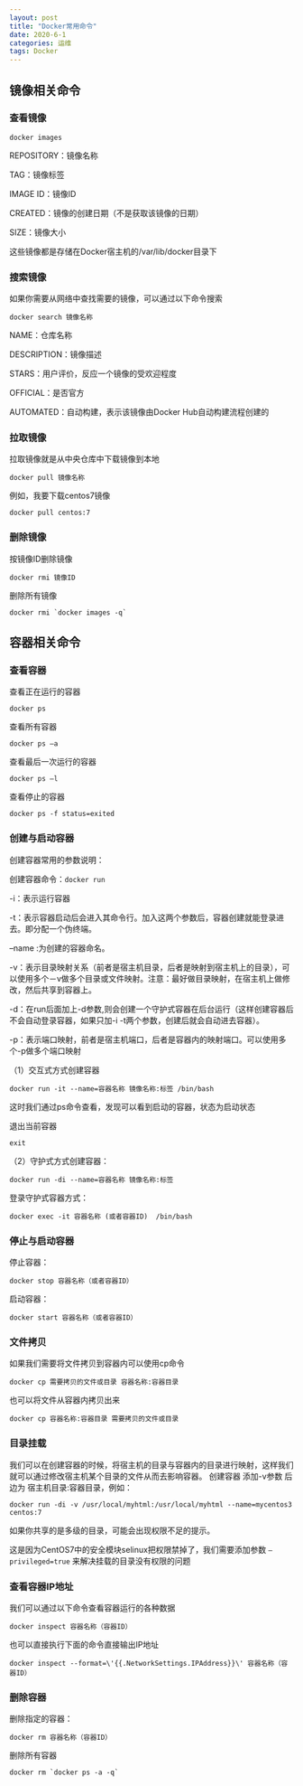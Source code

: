 ```yaml
---
layout: post
title: "Docker常用命令"
date: 2020-6-1
categories: 运维
tags: Docker 
--- 
```


## 镜像相关命令
### 查看镜像
```
docker images
```
REPOSITORY：镜像名称

TAG：镜像标签

IMAGE ID：镜像ID

CREATED：镜像的创建日期（不是获取该镜像的日期）

SIZE：镜像大小

这些镜像都是存储在Docker宿主机的/var/lib/docker目录下

### 搜索镜像
如果你需要从网络中查找需要的镜像，可以通过以下命令搜索
```
docker search 镜像名称
```
NAME：仓库名称

DESCRIPTION：镜像描述

STARS：用户评价，反应一个镜像的受欢迎程度

OFFICIAL：是否官方

AUTOMATED：自动构建，表示该镜像由Docker Hub自动构建流程创建的

### 拉取镜像
拉取镜像就是从中央仓库中下载镜像到本地
```
docker pull 镜像名称
```
例如，我要下载centos7镜像
```
docker pull centos:7
```
### 删除镜像
按镜像ID删除镜像
```
docker rmi 镜像ID
```
删除所有镜像
```
docker rmi `docker images -q`
```
## 容器相关命令
### 查看容器
查看正在运行的容器
```
docker ps
```
查看所有容器
```
docker ps –a
```
查看最后一次运行的容器
```
docker ps –l
```
查看停止的容器
```
docker ps -f status=exited
```
### 创建与启动容器
创建容器常用的参数说明：

创建容器命令：`docker run`

-i：表示运行容器

-t：表示容器启动后会进入其命令行。加入这两个参数后，容器创建就能登录进去。即分配一个伪终端。

–name :为创建的容器命名。

-v：表示目录映射关系（前者是宿主机目录，后者是映射到宿主机上的目录），可以使用多个－v做多个目录或文件映射。注意：最好做目录映射，在宿主机上做修改，然后共享到容器上。

-d：在run后面加上-d参数,则会创建一个守护式容器在后台运行（这样创建容器后不会自动登录容器，如果只加-i -t两个参数，创建后就会自动进去容器）。

-p：表示端口映射，前者是宿主机端口，后者是容器内的映射端口。可以使用多个-p做多个端口映射

（1）交互式方式创建容器
```
docker run -it --name=容器名称 镜像名称:标签 /bin/bash
```
这时我们通过ps命令查看，发现可以看到启动的容器，状态为启动状态

退出当前容器
```
exit
```
（2）守护式方式创建容器：
```
docker run -di --name=容器名称 镜像名称:标签
```
登录守护式容器方式：
```
docker exec -it 容器名称 (或者容器ID)  /bin/bash
```
### 停止与启动容器
停止容器：
```
docker stop 容器名称（或者容器ID）
```
启动容器：
```
docker start 容器名称（或者容器ID）
```
### 文件拷贝
如果我们需要将文件拷贝到容器内可以使用cp命令
```
docker cp 需要拷贝的文件或目录 容器名称:容器目录
```
也可以将文件从容器内拷贝出来
```
docker cp 容器名称:容器目录 需要拷贝的文件或目录
```
### 目录挂载
我们可以在创建容器的时候，将宿主机的目录与容器内的目录进行映射，这样我们就可以通过修改宿主机某个目录的文件从而去影响容器。
创建容器 添加-v参数 后边为 宿主机目录:容器目录，例如：
```
docker run -di -v /usr/local/myhtml:/usr/local/myhtml --name=mycentos3 centos:7
```
如果你共享的是多级的目录，可能会出现权限不足的提示。

这是因为CentOS7中的安全模块selinux把权限禁掉了，我们需要添加参数 `–privileged=true` 来解决挂载的目录没有权限的问题

### 查看容器IP地址
我们可以通过以下命令查看容器运行的各种数据
```
docker inspect 容器名称（容器ID）
```
也可以直接执行下面的命令直接输出IP地址
```
docker inspect --format=\'{{.NetworkSettings.IPAddress}}\' 容器名称（容器ID）
```
### 删除容器
删除指定的容器：
```
docker rm 容器名称（容器ID）
```
删除所有容器
```
docker rm `docker ps -a -q`
```
